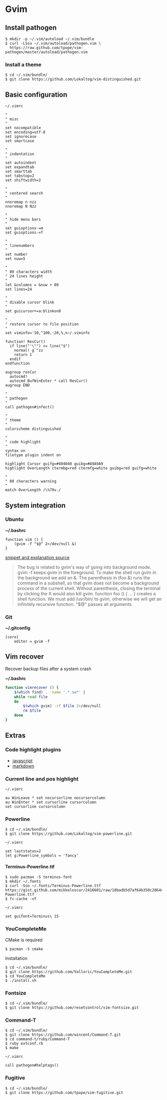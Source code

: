 # Gvim

## Install pathogen

    $ mkdir -p ~/.vim/autoload ~/.vim/bundle
    $ curl -LSso ~/.vim/autoload/pathogen.vim \
      https://raw.github.com/tpope/vim-pathogen/master/autoload/pathogen.vim

### Install a theme

    $ cd ~/.vim/bundle/
    $ git clone https://github.com/Lokaltog/vim-distinguished.git 

## Basic configuration

`~/.vimrc`

```vimL
"
" misc
"
set nocompatible
set encoding=utf-8
set ignorecase
set smartcase

"
" indentation
"
set autoindent
set expandtab
set smarttab
set tabstop=2
set shiftwidth=2

"
" centered search
"
nnoremap n nzz
nnoremap N Nzz

"
" hide menu bars
"
set guioptions-=m
set guioptions-=T

"
" linenumbers
"
set number
set nuw=5

"
" 80 characters width
" 24 lines height
"
let &columns = &nuw + 80
set lines=24

"
" disable cursor blink
"
set guicursor+=a:blinkon0

"
" restore cursor to file position
"
set viminfo='10,"100,:20,%,n~/.viminfo

function! ResCur()
  if line("'\"") <= line("$")
    normal! g`"zz
    return 1
  endif
endfunction

augroup resCur
  autocmd!
  autocmd BufWinEnter * call ResCur()
augroup END

"
" pathogen
"
call pathogen#infect()

"
" theme
"
colorscheme distinguished

"
" code highlight
"
syntax on
filetype plugin indent on

highlight Cursor guifg=#404040 guibg=#A9A9A9
highlight OverLength ctermbg=red ctermfg=white guibg=red guifg=white

"
" 80 characters warning
"
match OverLength /\%79v./
```

## System integration

### Ubuntu

**~/.bashrc**

```
function vim () {
    (gvim -f "$@" 2>/dev/null &)
}
```

[snippet and explanation source](http://askubuntu.com/questions/132977/how-to-get-global-application-menu-for-gvim#comment503002_132993)

>   The bug is related to gvim's way of going into background mode. gvim -f
    keeps gvim in the foreground. To make the shell run gvim in the background
    we add an &. The parenthesis in (foo &) runs the command in a subshell, so
    that gvim does not become a background process of the current shell. Without
    parenthesis, closing the terminal by clicking the X would also kill gvim.
    function foo () { ... } creates a shell function. We must add /usr/bin/ to
    gvim, otherwise we will get an infinitely recursive function. "$@" passes
    all arguments.

### Git

**~/.gitconfig**

```
[core]
 	editor = gvim -f
```

## Vim recover

Recover backup files after a system crash

**~/.bashrc**

```bash
function vimrecover () {
    $(which find) . -name '.*.sw*' |
    while read file
    do
        $(which gvim) -rf $file 2>/dev/null
        rm $file
    done
}
```

## Extras

### Code highlight plugins

*   [javascript](https://github.com/pangloss/vim-javascript.git)
*   [markdown](https://github.com/hallison/vim-markdown.git)

### Current line and pos highlight

`~/.vimrc`

    au WinLeave * set nocursorline nocursorcolumn
    au WinEnter * set cursorline cursorcolumn
    set cursorline cursorcolumn

### Powerline

    $ cd ~/.vim/bundle/
    $ git clone https://github.com/Lokaltog/vim-powerline.git

`~/.vimrc`

    set laststatus=2
    let g:Powerline_symbols = 'fancy'

#### Terminus-Powerline.ttf

    $ sudo pacman -S terminus-font
    $ mkdir ~/.fonts
    $ curl -Sso ~/.fonts/Terminus-Powerline.ttf https://gist.github.com/mikkeloscar/2416601/raw/18badb5d7af64b350c2864e548d5bc3912dffcac/Terminus-Powerline.ttf
    $ fc-cache -vf

`~/.vimrc`

    set guifont=Terminus\ 15

### YouCompleteMe

CMake is required

    $ pacman -S cmake

Installation

    $ cd ~/.vim/bundle/
    $ git clone https://github.com/Valloric/YouCompleteMe.git
    $ cd YouCompleteMe
    $ ./install.sh

### Fontsize

    $ cd ~/.vim/bundle/
    $ git clone https://github.com/resetcontrol/vim-fontsize.git

### Command-T

    $ cd ~/.vim/bundle/
    $ git clone https://github.com/wincent/Command-T.git
    $ cd command-t/ruby/Command-T
    $ ruby extconf.rb
    $ make

`~/.vimrc`

    call pathogen#helptags()

### Fugitive

    $ cd ~/.vim/bundle/
    $ git clone https://github.com/tpope/vim-fugitive.git
